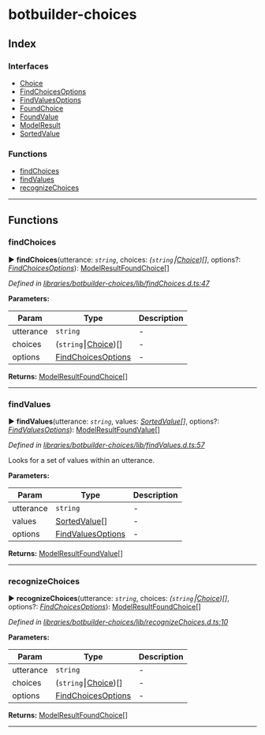 


#  botbuilder-choices


## Index

### Interfaces

* [Choice](interfaces/botbuilder_choices.choice.md)
* [FindChoicesOptions](interfaces/botbuilder_choices.findchoicesoptions.md)
* [FindValuesOptions](interfaces/botbuilder_choices.findvaluesoptions.md)
* [FoundChoice](interfaces/botbuilder_choices.foundchoice.md)
* [FoundValue](interfaces/botbuilder_choices.foundvalue.md)
* [ModelResult](interfaces/botbuilder_choices.modelresult.md)
* [SortedValue](interfaces/botbuilder_choices.sortedvalue.md)


### Functions

* [findChoices](#findchoices)
* [findValues](#findvalues)
* [recognizeChoices](#recognizechoices)



---
## Functions
<a id="findchoices"></a>

###  findChoices

► **findChoices**(utterance: *`string`*, choices: *(`string`⎮[Choice](interfaces/botbuilder_choices.choice.md))[]*, options?: *[FindChoicesOptions](interfaces/botbuilder_choices.findchoicesoptions.md)*): [ModelResult](interfaces/botbuilder_choices.modelresult.md)[FoundChoice](interfaces/botbuilder_choices.foundchoice.md)[]



*Defined in [libraries/botbuilder-choices/lib/findChoices.d.ts:47](https://github.com/Microsoft/botbuilder-js/blob/6102823/libraries/botbuilder-choices/lib/findChoices.d.ts#L47)*



**Parameters:**

| Param | Type | Description |
| ------ | ------ | ------ |
| utterance | `string`   |  - |
| choices | (`string`⎮[Choice](interfaces/botbuilder_choices.choice.md))[]   |  - |
| options | [FindChoicesOptions](interfaces/botbuilder_choices.findchoicesoptions.md)   |  - |





**Returns:** [ModelResult](interfaces/botbuilder_choices.modelresult.md)[FoundChoice](interfaces/botbuilder_choices.foundchoice.md)[]





___

<a id="findvalues"></a>

###  findValues

► **findValues**(utterance: *`string`*, values: *[SortedValue](interfaces/botbuilder_choices.sortedvalue.md)[]*, options?: *[FindValuesOptions](interfaces/botbuilder_choices.findvaluesoptions.md)*): [ModelResult](interfaces/botbuilder_choices.modelresult.md)[FoundValue](interfaces/botbuilder_choices.foundvalue.md)[]



*Defined in [libraries/botbuilder-choices/lib/findValues.d.ts:57](https://github.com/Microsoft/botbuilder-js/blob/6102823/libraries/botbuilder-choices/lib/findValues.d.ts#L57)*



Looks for a set of values within an utterance.


**Parameters:**

| Param | Type | Description |
| ------ | ------ | ------ |
| utterance | `string`   |  - |
| values | [SortedValue](interfaces/botbuilder_choices.sortedvalue.md)[]   |  - |
| options | [FindValuesOptions](interfaces/botbuilder_choices.findvaluesoptions.md)   |  - |





**Returns:** [ModelResult](interfaces/botbuilder_choices.modelresult.md)[FoundValue](interfaces/botbuilder_choices.foundvalue.md)[]





___

<a id="recognizechoices"></a>

###  recognizeChoices

► **recognizeChoices**(utterance: *`string`*, choices: *(`string`⎮[Choice](interfaces/botbuilder_choices.choice.md))[]*, options?: *[FindChoicesOptions](interfaces/botbuilder_choices.findchoicesoptions.md)*): [ModelResult](interfaces/botbuilder_choices.modelresult.md)[FoundChoice](interfaces/botbuilder_choices.foundchoice.md)[]



*Defined in [libraries/botbuilder-choices/lib/recognizeChoices.d.ts:10](https://github.com/Microsoft/botbuilder-js/blob/6102823/libraries/botbuilder-choices/lib/recognizeChoices.d.ts#L10)*



**Parameters:**

| Param | Type | Description |
| ------ | ------ | ------ |
| utterance | `string`   |  - |
| choices | (`string`⎮[Choice](interfaces/botbuilder_choices.choice.md))[]   |  - |
| options | [FindChoicesOptions](interfaces/botbuilder_choices.findchoicesoptions.md)   |  - |





**Returns:** [ModelResult](interfaces/botbuilder_choices.modelresult.md)[FoundChoice](interfaces/botbuilder_choices.foundchoice.md)[]





___


